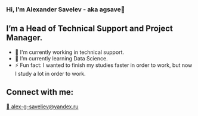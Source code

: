 ### Hi, I’m Alexander Savelev - aka agsave👋

##  I’m a Head of Technical Support and Project Manager.
- :raising_hand: I'm currently working in technical support.
- 🌱 I’m currently learning Data Science.
- ⚡ Fun fact: I wanted to finish my studies faster in order to work, but now I study a lot in order to work.

## Connect with me:
[📧 alex-g-saveliev@yandex.ru](mailto:alex-g-saveliev@yandex.ru)


<!---
agsave/agsave is a ✨ special ✨ repository because its `README.md` (this file) appears on your GitHub profile.
You can click the Preview link to take a look at your changes.
--->
